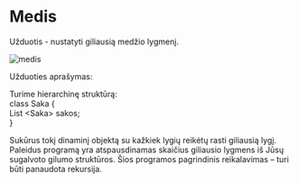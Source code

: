 # Medis
Užduotis - nustatyti giliausią medžio lygmenį.

![medis](https://user-images.githubusercontent.com/42369579/51667779-641cb000-1fc9-11e9-967c-0eb28d3dd358.JPG)

Užduoties aprašymas:

Turime hierarchinę struktūrą:  
class Saka {  
 List \<Saka\> sakos;  
}
  
Sukūrus tokį dinaminį objektą su kažkiek lygių reikėtų rasti giliausią lygį. Paleidus programą yra atspausdinamas skaičius giliausio lygmens iš Jūsų sugalvoto gilumo struktūros. Šios programos pagrindinis reikalavimas – turi būti panaudota rekursija. 
